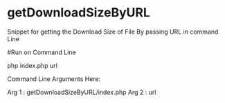 # getDownloadSizeByURL
Snippet for getting the Download Size of File By passing URL in command Line


#Run on Command Line

php index.php url

Command Line Arguments Here:
 
Arg 1 : getDownloadSizeByURL/index.php
Arg 2 : url

